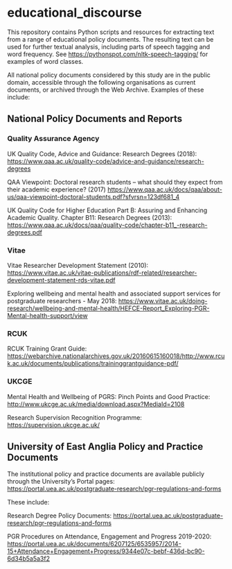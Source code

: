 # educational_discourse
This repository contains Python scripts and resources for extracting text from a range of educational policy documents. The resulting text can be used for further textual analysis, including parts of speech tagging and word frequency. See https://pythonspot.com/nltk-speech-tagging/ for examples of word classes.

All national policy documents considered by this study are in the public domain, accessible through the following organisations as current documents, or archived through the Web Archive. Examples of these include:

## National Policy Documents and Reports
### Quality Assurance Agency
UK Quality Code, Advice and Guidance: Research Degrees (2018): https://www.qaa.ac.uk/quality-code/advice-and-guidance/research-degrees

QAA Viewpoint: Doctoral research students – what should they expect from their academic experience? (2017) https://www.qaa.ac.uk/docs/qaa/about-us/qaa-viewpoint-doctoral-students.pdf?sfvrsn=123df681_4

UK Quality Code for Higher Education Part B: Assuring and Enhancing Academic Quality. Chapter B11: Research Degrees (2013): https://www.qaa.ac.uk/docs/qaa/quality-code/chapter-b11_-research-degrees.pdf 

### Vitae
Vitae Researcher Development Statement (2010): https://www.vitae.ac.uk/vitae-publications/rdf-related/researcher-development-statement-rds-vitae.pdf

Exploring wellbeing and mental health and associated support services for postgraduate researchers - May 2018: https://www.vitae.ac.uk/doing-research/wellbeing-and-mental-health/HEFCE-Report_Exploring-PGR-Mental-health-support/view

### RCUK
RCUK Training Grant Guide: https://webarchive.nationalarchives.gov.uk/20160615160018/http://www.rcuk.ac.uk/documents/publications/traininggrantguidance-pdf/

### UKCGE
Mental Health and Wellbeing of PGRS: Pinch Points and Good Practice: http://www.ukcge.ac.uk/media/download.aspx?MediaId=2108

Research Supervision Recognition Programme: https://supervision.ukcge.ac.uk/ 

## University of East Anglia Policy and Practice Documents
The institutional policy and practice documents are available publicly through the University’s Portal pages: https://portal.uea.ac.uk/postgraduate-research/pgr-regulations-and-forms

These include:

Research Degree Policy Documents: https://portal.uea.ac.uk/postgraduate-research/pgr-regulations-and-forms

PGR Procedures on Attendance, Engagement and Progress 2019-2020: https://portal.uea.ac.uk/documents/6207125/6535957/2014-15+Attendance+Engagement+Progress/9344e07c-bebf-436d-bc90-6d34b5a5a3f2
